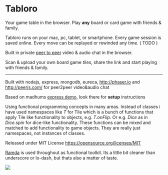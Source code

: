
# Tabloro

Your game table in the browser. Play <strong>any</strong> board or card game with friends & family.

Tabloro runs on your mac, pc, tablet, or smartphone. Every game session is saved online. Every move can be replayed or rewinded any time. ( TODO )

Built in private <a href="http://iswebrtcreadyyet.com/" target="_blank" class="text-default" ><u>peer to peer</u></a> video & audio chat in the browser.

Scan & upload your own board game tiles, share the link and start playing with friends & family.

---


Built with nodejs, express, mongodb, eureca, http://phaser.io and http://peerjs.com/ for peer2peer video&audio chat

Based on madhums <a href="https://github.com/madhums/node-express-mongoose-demo">express demo</a>, look there for **setup** instructions

Using functional programming concepts in many areas. Instead of classes i have used namespaces like *T* for Tile which is a bunch of functions that apply Tile like functionality to objects, e.g. *T.onFlip*. Or e.g. *Dice* as in *Dice.spin* for dice-like functionality. These functions can be mixed and matched to add functionality to game objects. They are really just namespaces, not instances of classes.

Released under MIT License https://opensource.org/licenses/MIT

<a href="http://ramdajs.com/">Ramda</a> is used throughout as functional toolkit. Its a little bit cleaner than underscore or lo-dash, but thats also a matter of taste.

<img src="http://www.tabloro.com/img/meta.jpg"></img>

